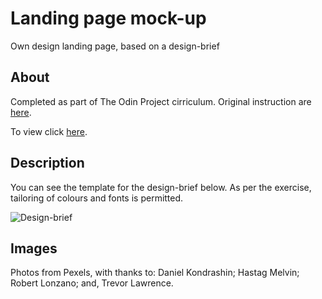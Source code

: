 # Landing page mock-up

Own design landing page, based on a design-brief

## About

Completed as part of The Odin Project cirriculum. Original instruction are [here](https://www.theodinproject.com/lessons/foundations-landing-page).

To view click [here](https://rajheer.github.io/landing-page_design/).

## Description

You can see the template for the design-brief below. As per the exercise, tailoring of colours and fonts is permitted. 

![Design-brief](https://cdn.statically.io/gh/TheOdinProject/curriculum/81a5d553f4073e593d23a6ab00d50eef8620796d/foundations/html_css/project/imgs/01.png) 

## Images

Photos from Pexels, with thanks to: Daniel Kondrashin; Hastag Melvin; Robert Lonzano; and, Trevor Lawrence.


